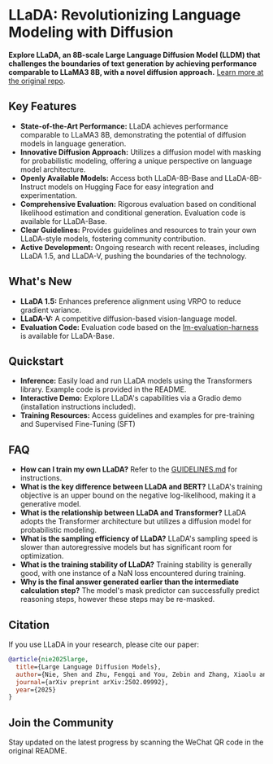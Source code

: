 # LLaDA: Revolutionizing Language Modeling with Diffusion 
**Explore LLaDA, an 8B-scale Large Language Diffusion Model (LLDM) that challenges the boundaries of text generation by achieving performance comparable to LLaMA3 8B, with a novel diffusion approach.**  [Learn more at the original repo](https://github.com/ML-GSAI/LLaDA).

## Key Features

*   **State-of-the-Art Performance:** LLaDA achieves performance comparable to LLaMA3 8B, demonstrating the potential of diffusion models in language generation.
*   **Innovative Diffusion Approach:** Utilizes a diffusion model with masking for probabilistic modeling, offering a unique perspective on language model architecture.
*   **Openly Available Models:** Access both LLaDA-8B-Base and LLaDA-8B-Instruct models on Hugging Face for easy integration and experimentation.
*   **Comprehensive Evaluation:** Rigorous evaluation based on conditional likelihood estimation and conditional generation. Evaluation code is available for LLaDA-Base.
*   **Clear Guidelines:** Provides guidelines and resources to train your own LLaDA-style models, fostering community contribution.
*   **Active Development:** Ongoing research with recent releases, including LLaDA 1.5, and LLaDA-V, pushing the boundaries of the technology.

## What's New

*   **LLaDA 1.5:** Enhances preference alignment using VRPO to reduce gradient variance.
*   **LLaDA-V:** A competitive diffusion-based vision-language model.
*   **Evaluation Code:** Evaluation code based on the [lm-evaluation-harness](https://github.com/EleutherAI/lm-evaluation-harness) is available for LLaDA-Base.

## Quickstart

*   **Inference:** Easily load and run LLaDA models using the Transformers library. Example code is provided in the README.
*   **Interactive Demo:** Explore LLaDA's capabilities via a Gradio demo (installation instructions included).
*   **Training Resources:** Access guidelines and examples for pre-training and Supervised Fine-Tuning (SFT)

## FAQ

*   **How can I train my own LLaDA?** Refer to the [GUIDELINES.md](GUIDELINES.md) for instructions.
*   **What is the key difference between LLaDA and BERT?** LLaDA's training objective is an upper bound on the negative log-likelihood, making it a generative model.
*   **What is the relationship between LLaDA and Transformer?** LLaDA adopts the Transformer architecture but utilizes a diffusion model for probabilistic modeling.
*   **What is the sampling efficiency of LLaDA?** LLaDA's sampling speed is slower than autoregressive models but has significant room for optimization.
*   **What is the training stability of LLaDA?** Training stability is generally good, with one instance of a NaN loss encountered during training.
*   **Why is the final answer generated earlier than the intermediate calculation step?** The model's mask predictor can successfully predict reasoning steps, however these steps may be re-masked.

## Citation

If you use LLaDA in your research, please cite our paper:

```bibtex
@article{nie2025large,
  title={Large Language Diffusion Models},
  author={Nie, Shen and Zhu, Fengqi and You, Zebin and Zhang, Xiaolu and Ou, Jingyang and Hu, Jun and Zhou, Jun and Lin, Yankai and Wen, Ji-Rong and Li, Chongxuan},
  journal={arXiv preprint arXiv:2502.09992},
  year={2025}
}
```

## Join the Community

Stay updated on the latest progress by scanning the WeChat QR code in the original README.
